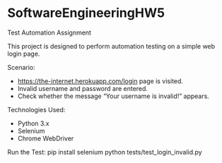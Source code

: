 # SoftwareEngineeringHW5

Test Automation Assignment

This project is designed to perform automation testing on a simple web login page.

Scenario:
- https://the-internet.herokuapp.com/login page is visited.
- Invalid username and password are entered.
- Check whether the message “Your username is invalid!” appears.

Technologies Used:
- Python 3.x
- Selenium
- Chrome WebDriver

Run the Test:
pip install selenium
python tests/test_login_invalid.py
